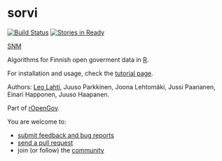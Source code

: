 sorvi
=====

[![Build Status](https://api.travis-ci.org/rOpenGov/sorvi.png)](https://travis-ci.org/rOpenGov/sorvi)
[![Stories in Ready](https://badge.waffle.io/ropengov/sorvi.png?label=Ready)](http://waffle.io/ropengov/sorvi)
<!--[![DOI](https://zenodo.org/badge/4203/rOpenGov/sorvi.png)](https://github.com/rOpenGov/sorvi)-->
[SNM](http://scisoft-net-map.isri.cmu.edu/application/sorvi)

Algorithms for Finnish open goverment data in [R](http://www.r-project.org).

For installation and usage, check the [tutorial page](https://github.com/rOpenGov/sorvi/blob/master/vignettes/sorvi_tutorial.md). 

Authors: [Leo Lahti](http://github.com/antagomir/), Juuso Parkkinen, Joona Lehtomäki, Jussi Paananen, Einari Happonen, Juuso Haapanen.

Part of [rOpenGov](http://ropengov.github.io/). 

<!--open government data in Finland (R/GitHub). [Double award in the
Apps4Finland 2011 Data Opening
Category](http://apps4finland.fi/fi/en): both the official competition
and the public votes ([Apps4Finland presentation
slides](http://www.slideshare.net/antagomir/apps4finland-sorvi), in
Finnish).-->

You are welcome to:
  
  * [submit feedback and bug reports](https://github.com/ropengov/sorvi/issues)
  * [send a pull request](https://github.com/ropengov/sorvi/)
  * join (or follow) the [community](http://ropengov.github.io/contribute/)
 
